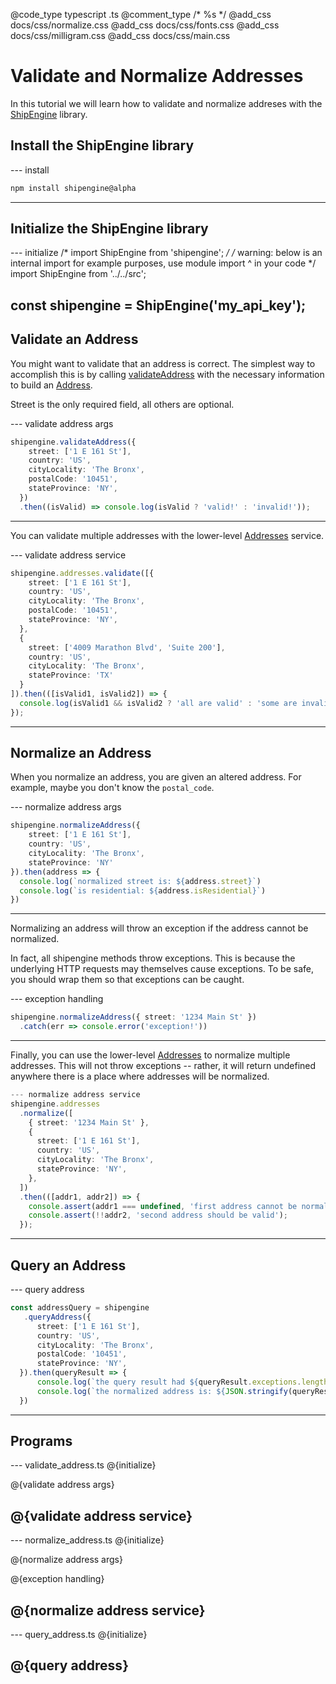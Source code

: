 @code_type typescript .ts
@comment_type /* %s */
@add_css docs/css/normalize.css
@add_css docs/css/fonts.css
@add_css docs/css/milligram.css
@add_css docs/css/main.css

# Validate and Normalize Addresses

In this tutorial we will learn how to validate and normalize addreses with the [ShipEngine](https://www.shipengine.com/) library.

## Install the ShipEngine library

--- install
```bash
npm install shipengine@alpha
```
---

## Initialize the ShipEngine library

--- initialize
/* import ShipEngine from 'shipengine'; */
/* warning: below is an internal import for example purposes, use module import ^ in your code */
import ShipEngine from '../../src';


const shipengine = ShipEngine('my_api_key');
---

## Validate an Address

You might want to validate that an address is correct.
The simplest way to accomplish this is by calling [validateAddress]() with the necessary information to build an [Address]().

Street is the only required field, all others are optional.


--- validate address args
```ts
shipengine.validateAddress({
    street: ['1 E 161 St'],
    country: 'US',
    cityLocality: 'The Bronx',
    postalCode: '10451',
    stateProvince: 'NY',
  })
  .then((isValid) => console.log(isValid ? 'valid!' : 'invalid!'));
```
---

You can validate multiple addresses with the lower-level [Addresses]() service.

--- validate address service
```ts
shipengine.addresses.validate([{
    street: ['1 E 161 St'],
    country: 'US',
    cityLocality: 'The Bronx',
    postalCode: '10451',
    stateProvince: 'NY',
  },
  {
    street: ['4009 Marathon Blvd', 'Suite 200'],
    country: 'US',
    cityLocality: 'The Bronx',
    stateProvince: 'TX'
  }
]).then(([isValid1, isValid2]) => {
  console.log(isValid1 && isValid2 ? 'all are valid' : 'some are invalid')
});

```
---

## Normalize an Address

When you normalize an address, you are given an altered address.
For example, maybe you don't know the `postal_code`.

--- normalize address args
```ts
shipengine.normalizeAddress({
    street: ['1 E 161 St'],
    country: 'US',
    cityLocality: 'The Bronx',
    stateProvince: 'NY'
}).then(address => {
  console.log(`normalized street is: ${address.street}`)
  console.log(`is residential: ${address.isResidential}`)
})
```
---
Normalizing an address will throw an exception if the address cannot be normalized.

In fact, all shipengine methods throw exceptions.
This is because the underlying HTTP requests may themselves cause exceptions.
To be safe, you should wrap them so that exceptions can be caught.

--- exception handling
```ts
shipengine.normalizeAddress({ street: '1234 Main St' })
  .catch(err => console.error('exception!'))
```
---

Finally, you can use the lower-level [Addresses]() to normalize multiple addresses.
This will not throw exceptions -- rather, it will return undefined anywhere there is a place where addresses will be normalized.

```ts
--- normalize address service
shipengine.addresses
  .normalize([
    { street: '1234 Main St' },
    {
      street: ['1 E 161 St'],
      country: 'US',
      cityLocality: 'The Bronx',
      stateProvince: 'NY',
    },
  ])
  .then(([addr1, addr2]) => {
    console.assert(addr1 === undefined, 'first address cannot be normalized');
    console.assert(!!addr2, 'second address should be valid');
  });

```
---

## Query an Address
--- query address
```ts
const addressQuery = shipengine
   .queryAddress({
      street: ['1 E 161 St'],
      country: 'US',
      cityLocality: 'The Bronx',
      postalCode: '10451',
      stateProvince: 'NY',
  }).then(queryResult => {
      console.log(`the query result had ${queryResult.exceptions.length} exceptions.`)
      console.log(`the normalized address is: ${JSON.stringify(queryResult.normalized)}.`)
  })
```
---

## Programs

--- validate_address.ts
@{initialize}

@{validate address args}

@{validate address service}
---

--- normalize_address.ts
@{initialize}

@{normalize address args}

@{exception handling}

@{normalize address service}
---

--- query_address.ts
@{initialize}

@{query address}
---
